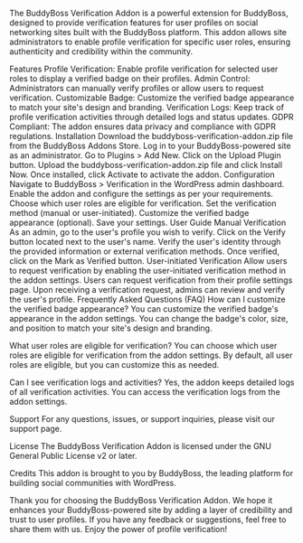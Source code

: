 The BuddyBoss Verification Addon is a powerful extension for BuddyBoss, designed to provide verification features for user profiles on social networking sites built with the BuddyBoss platform. This addon allows site administrators to enable profile verification for specific user roles, ensuring authenticity and credibility within the community.

Features
Profile Verification: Enable profile verification for selected user roles to display a verified badge on their profiles.
Admin Control: Administrators can manually verify profiles or allow users to request verification.
Customizable Badge: Customize the verified badge appearance to match your site's design and branding.
Verification Logs: Keep track of profile verification activities through detailed logs and status updates.
GDPR Compliant: The addon ensures data privacy and compliance with GDPR regulations.
Installation
Download the buddyboss-verification-addon.zip file from the BuddyBoss Addons Store.
Log in to your BuddyBoss-powered site as an administrator.
Go to Plugins > Add New.
Click on the Upload Plugin button.
Upload the buddyboss-verification-addon.zip file and click Install Now.
Once installed, click Activate to activate the addon.
Configuration
Navigate to BuddyBoss > Verification in the WordPress admin dashboard.
Enable the addon and configure the settings as per your requirements.
Choose which user roles are eligible for verification.
Set the verification method (manual or user-initiated).
Customize the verified badge appearance (optional).
Save your settings.
User Guide
Manual Verification
As an admin, go to the user's profile you wish to verify.
Click on the Verify button located next to the user's name.
Verify the user's identity through the provided information or external verification methods.
Once verified, click on the Mark as Verified button.
User-initiated Verification
Allow users to request verification by enabling the user-initiated verification method in the addon settings.
Users can request verification from their profile settings page.
Upon receiving a verification request, admins can review and verify the user's profile.
Frequently Asked Questions (FAQ)
How can I customize the verified badge appearance?
You can customize the verified badge's appearance in the addon settings. You can change the badge's color, size, and position to match your site's design and branding.

What user roles are eligible for verification?
You can choose which user roles are eligible for verification from the addon settings. By default, all user roles are eligible, but you can customize this as needed.

Can I see verification logs and activities?
Yes, the addon keeps detailed logs of all verification activities. You can access the verification logs from the addon settings.

Support
For any questions, issues, or support inquiries, please visit our support page.

License
The BuddyBoss Verification Addon is licensed under the GNU General Public License v2 or later.

Credits
This addon is brought to you by BuddyBoss, the leading platform for building social communities with WordPress.

Thank you for choosing the BuddyBoss Verification Addon. We hope it enhances your BuddyBoss-powered site by adding a layer of credibility and trust to user profiles. If you have any feedback or suggestions, feel free to share them with us. Enjoy the power of profile verification!
